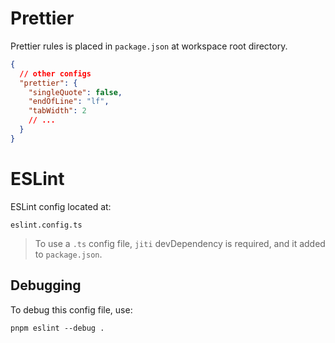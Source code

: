# Prettier

Prettier rules is placed in `package.json` at workspace root directory.

```json
{
  // other configs
  "prettier": {
    "singleQuote": false,
    "endOfLine": "lf",
    "tabWidth": 2
    // ...
  }
}
```

# ESLint

ESLint config located at:

```
eslint.config.ts
```

> To use a `.ts` config file, `jiti` devDependency is required, and it added to `package.json`.

## Debugging

To debug this config file, use:

```shell
pnpm eslint --debug .
```

